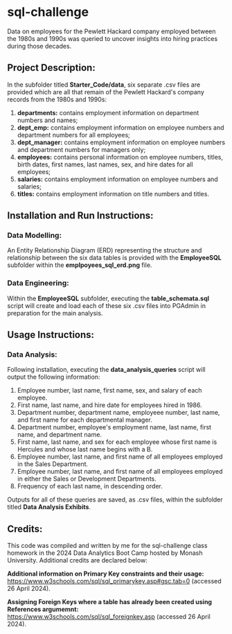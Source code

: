 # sql-challenge
Data on employees for the Pewlett Hackard company employed between the 1980s and 1990s was queried to uncover insights into hiring practices during those decades.

## Project Description:
In the subfolder titled **Starter_Code/data**, six separate .csv files are provided which are all that remain of the Pewlett Hackard's company records from the 1980s and 1990s:
1. **departments:** contains employment information on department numbers and names;
2. **dept_emp:** contains employment information on employee numbers and department numbers for all employees;
3. **dept_manager:** contains employment information on employee numbers and department numbers for managers only;
4. **employees:** contains personal information on employee numbers, titles, birth dates, first names, last names, sex, and hire dates for all employees;
5. **salaries:** contains employment information on employee numbers and salaries;
6. **titles:** contains employment information on title numbers and titles.


## Installation and Run Instructions:
### Data Modelling:
An Entity Relationship Diagram (ERD) representing the structure and relationship between the six data tables is provided with the **EmployeeSQL** subfolder within the **emplpoyees_sql_erd.png** file.

### Data Engineering:
Within the **EmployeeSQL** subfolder, executing the **table_schemata.sql** script  will create and load each of these six .csv files into PGAdmin in preparation for the main analysis.


## Usage Instructions:
### Data Analysis:
Following installation, executing the **data_analysis_queries** script will output the following information:
1. Employee number, last name, first name, sex, and salary of each employee.
2. First name, last name, and hire date for employees hired in 1986.
3. Department number, department name, employeee number, last name, and first name for each departmental manager.
4. Department number, employee's employment name, last name, first name, and department name.
5. First name, last name, and sex for each employee whose first name is Hercules and whose last name begins with a B.
6. Employee number, last name, and first name of all employees employed in the Sales Department.
7. Employee number, last name, and first name of all employees employed in either the Sales or Development Departments.
8. Frequency of each last name, in descending order.

Outputs for all of these queries are saved, as .csv files, within the subfolder titled **Data Analysis Exhibits**.


## Credits:
This code was compiled and written by me for the sql-challenge class homework in the 2024 Data Analytics Boot Camp hosted by Monash University. Additional credits are declared below:

**Additional information on Primary Key constraints and their usage:**
 https://www.w3schools.com/sql/sql_primarykey.asp#gsc.tab=0 (accessed 26 April 2024).

**Assigning Foreign Keys where a table has already been created using References argumemnt:**
https://www.w3schools.com/sql/sql_foreignkey.asp (accessed 26 April 2024).



